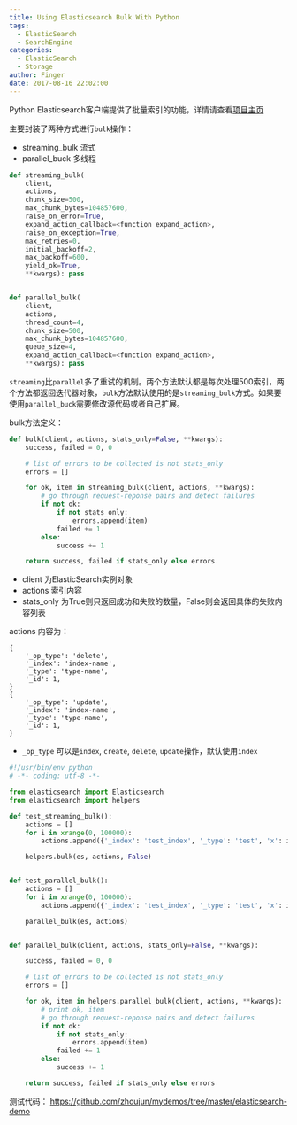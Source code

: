 ```yaml
---
title: Using Elasticsearch Bulk With Python
tags:
  - ElasticSearch
  - SearchEngine
categories:
  - ElasticSearch
  - Storage
author: Finger
date: 2017-08-16 22:02:00
---
```



Python Elasticsearch客户端提供了批量索引的功能，详情请查看[项目主页](https://github.com/elastic/elasticsearch-py)

主要封装了两种方式进行`bulk`操作：

- streaming_bulk 	流式
- parallel_buck 	多线程

```python
def streaming_bulk(
	client, 
	actions, 
	chunk_size=500, 
	max_chunk_bytes=104857600, 
	raise_on_error=True, 
	expand_action_callback=<function expand_action>, 
	raise_on_exception=True, 
	max_retries=0, 
	initial_backoff=2, 
	max_backoff=600, 
	yield_ok=True, 
	**kwargs): pass


def parallel_bulk(
	client, 
	actions, 
	thread_count=4, 
	chunk_size=500, 
	max_chunk_bytes=104857600, 
	queue_size=4, 
	expand_action_callback=<function expand_action>, 
	**kwargs): pass
```

`streaming`比`parallel`多了重试的机制。两个方法默认都是每次处理500索引，两个方法都返回迭代器对象，`bulk`方法默认使用的是`streaming_bulk`方式。如果要使用`parallel_buck`需要修改源代码或者自己扩展。


bulk方法定义：
```python
def bulk(client, actions, stats_only=False, **kwargs):
    success, failed = 0, 0

    # list of errors to be collected is not stats_only
    errors = []

    for ok, item in streaming_bulk(client, actions, **kwargs):
        # go through request-reponse pairs and detect failures
        if not ok:
            if not stats_only:
                errors.append(item)
            failed += 1
        else:
            success += 1

    return success, failed if stats_only else errors
```
- client 	为ElasticSearch实例对象
- actions 	索引内容
- stats_only 为True则只返回成功和失败的数量，False则会返回具体的失败内容列表

actions 内容为：
```
{
    '_op_type': 'delete',
    '_index': 'index-name',
    '_type': 'type-name',
    '_id': 1,
}
{
    '_op_type': 'update',
    '_index': 'index-name',
    '_type': 'type-name',
    '_id': 1,
}
```
- `_op_type` 可以是`index`, `create`, `delete`, `update`操作，默认使用`index`

```python
#!/usr/bin/env python
# -*- coding: utf-8 -*-

from elasticsearch import Elasticsearch
from elasticsearch import helpers

def test_streaming_bulk():
    actions = []
    for i in xrange(0, 100000):
        actions.append({'_index': 'test_index', '_type': 'test', 'x': i})

    helpers.bulk(es, actions, False)


def test_parallel_bulk():
    actions = []
    for i in xrange(0, 100000):
        actions.append({'_index': 'test_index', '_type': 'test', 'x': i})

    parallel_bulk(es, actions)


def parallel_bulk(client, actions, stats_only=False, **kwargs):

    success, failed = 0, 0

    # list of errors to be collected is not stats_only
    errors = []

    for ok, item in helpers.parallel_bulk(client, actions, **kwargs):
        # print ok, item
        # go through request-reponse pairs and detect failures
        if not ok:
            if not stats_only:
                errors.append(item)
            failed += 1
        else:
            success += 1

    return success, failed if stats_only else errors

```

测试代码： https://github.com/zhoujun/mydemos/tree/master/elasticsearch-demo
